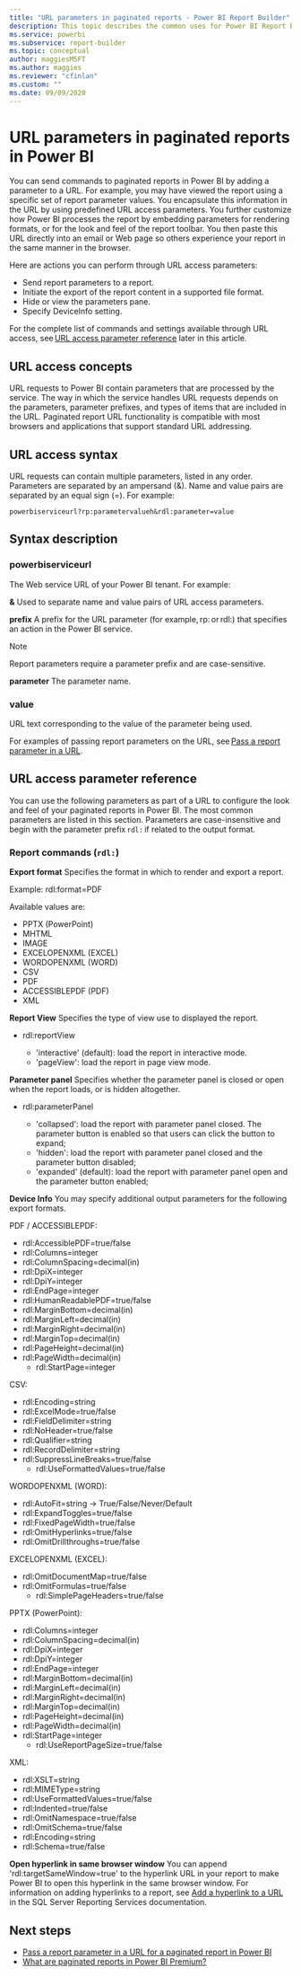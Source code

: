 ```yaml
---
title: "URL parameters in paginated reports - Power BI Report Builder"
description: This topic describes the common uses for Power BI Report Builder report parameters, the properties you can set, and much more.
ms.service: powerbi
ms.subservice: report-builder
ms.topic: conceptual
author: maggiesMSFT
ms.author: maggies
ms.reviewer: "cfinlan"
ms.custom: ""
ms.date: 09/09/2020
---
```


# URL parameters in paginated reports in Power BI

You can send commands to paginated reports in Power BI by adding a parameter to a URL. For example, you may have viewed the report using a specific set of report parameter values. You encapsulate this information in the URL by using predefined URL access parameters. You further customize how Power BI processes the report by embedding parameters for rendering formats, or for the look and feel of the report toolbar. You then paste this URL directly into an email or Web page so others experience your report in the same manner in the browser. 

Here are actions you can perform through URL access parameters: 

- Send report parameters to a report. 
- Initiate the export of the report content in a supported file format. 
- Hide or view the parameters pane. 
- Specify DeviceInfo setting. 

For the complete list of commands and settings available through URL access, see [URL access parameter reference](#url-access-parameter-reference) later in this article. 

## URL access concepts 

URL requests to Power BI contain parameters that are processed by the service. The way in which the service handles URL requests depends on the parameters, parameter prefixes, and types of items that are included in the URL. Paginated report URL functionality is compatible with most browsers and applications that support standard URL addressing. 

## URL access syntax 

URL requests can contain multiple parameters, listed in any order. Parameters are separated by an ampersand (&). Name and value pairs are separated by an equal sign (=). For example:

```
powerbiserviceurl?rp:parametervalueh&rdl:parameter=value  
```

## Syntax description 

### powerbiserviceurl 

The Web service URL of your Power BI tenant. For example: 

**&**
Used to separate name and value pairs of URL access parameters.

**prefix**
A prefix for the URL parameter (for example, rp: or rdl:) that specifies an action in the Power BI service. 

> [!NOTE]
> Report parameters require a parameter prefix and are case-sensitive. 

**parameter** 
The parameter name. 

### value 

URL text corresponding to the value of the parameter being used. 

For examples of passing report parameters on the URL, see [Pass a report parameter in a URL](report-builder-url-pass-parameters.md).

## URL access parameter reference

You can use the following parameters as part of a URL to configure the look and feel of your paginated reports in Power BI. The most common parameters are listed in this section. Parameters are case-insensitive and begin with the parameter prefix `rdl:` if related to the output format.  

### Report commands (`rdl:`) 

**Export format**
Specifies the format in which to render and export a report.

Example: rdl:format=PDF

Available values are:
 
- PPTX (PowerPoint)
- MHTML 
- IMAGE 
- EXCELOPENXML (EXCEL) 
- WORDOPENXML (WORD) 
- CSV 
- PDF 
- ACCESSIBLEPDF (PDF)
- XML 

**Report View**
Specifies the type of view use to displayed the report.

-	rdl:reportView

    - 'interactive' (default): load the report in interactive mode.
    - 'pageView': load the report in page view mode.

**Parameter panel**
Specifies whether the parameter panel is closed or open when the report loads, or is hidden altogether.

-	rdl:parameterPanel

    - 'collapsed': load the report with parameter panel closed. The parameter button is enabled so that users can click the button to expand;
    - 'hidden': load the report with parameter panel closed and the parameter button disabled;
    - 'expanded' (default): load the report with parameter panel open and the parameter button enabled;

**Device Info**
You may specify additional output parameters for the following export formats. 

PDF / ACCESSIBLEPDF:

- rdl:AccessiblePDF=true/false
- rdl:Columns=integer
- rdl:ColumnSpacing=decimal(in)
- rdl:DpiX=integer
- rdl:DpiY=integer
- rdl:EndPage=integer
- rdl:HumanReadablePDF=true/false
- rdl:MarginBottom=decimal(in)
- rdl:MarginLeft=decimal(in)
- rdl:MarginRight=decimal(in)
- rdl:MarginTop=decimal(in)
- rdl:PageHeight=decimal(in)
- rdl:PageWidth=decimal(in)
    - rdl:StartPage=integer
    
CSV:

- rdl:Encoding=string
- rdl:ExcelMode=true/false
- rdl:FieldDelimiter=string
- rdl:NoHeader=true/false
- rdl:Qualifier=string
- rdl:RecordDelimiter=string
- rdl:SuppressLineBreaks=true/false
    - rdl:UseFormattedValues=true/false
    
WORDOPENXML (WORD):

- rdl:AutoFit=string -> True/False/Never/Default
- rdl:ExpandToggles=true/false
- rdl:FixedPageWidth=true/false
- rdl:OmitHyperlinks=true/false
- rdl:OmitDrillthroughs=true/false

EXCELOPENXML (EXCEL):

- rdl:OmitDocumentMap=true/false
- rdl:OmitFormulas=true/false
    - rdl:SimplePageHeaders=true/false
    
PPTX (PowerPoint):
 
- rdl:Columns=integer
- rdl:ColumnSpacing=decimal(in)
- rdl:DpiX=integer
- rdl:DpiY=integer
- rdl:EndPage=integer
- rdl:MarginBottom=decimal(in)
- rdl:MarginLeft=decimal(in)
- rdl:MarginRight=decimal(in)
- rdl:MarginTop=decimal(in)
- rdl:PageHeight=decimal(in)
- rdl:PageWidth=decimal(in)
- rdl:StartPage=integer
    - rdl:UseReportPageSize=true/false

XML:

- rdl:XSLT=string
- rdl:MIMEType=string
- rdl:UseFormattedValues=true/false
- rdl:Indented=true/false
- rdl:OmitNamespace=true/false
- rdl:OmitSchema=true/false
- rdl:Encoding=string
- rdl:Schema=true/false

**Open hyperlink in same browser window**
You can append 'rdl:targetSameWindow=true' to the hyperlink URL in your report to make Power BI to open this hyperlink in the same browser window. For information on adding hyperlinks to a report, see [Add a hyperlink to a URL](https://docs.microsoft.com/sql/reporting-services/report-design/add-a-hyperlink-to-a-url-report-builder-and-ssrs) in the SQL Server Reporting Services documentation.

## Next steps

- [Pass a report parameter in a URL for a paginated report in Power BI](report-builder-url-pass-parameters.md)
- [What are paginated reports in Power BI Premium?](paginated-reports-report-builder-power-bi.md)

